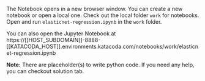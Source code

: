 The Notebook opens in a new browser window. You can create a new notebook or open a local one. Check out the local folder `work` for notebooks. Open and run `elasticnet-regression.ipynb` in the `work` folder.

You can also open the Jupyter Notebook at https://[[HOST_SUBDOMAIN]]-8888-[[KATACODA_HOST]].environments.katacoda.com/notebooks/work/elasticnet-regression.ipynb

**Note:**
There are placeholder(s) to write python code. If you need any help, you can checkout solution tab.